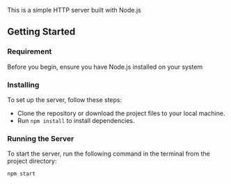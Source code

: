 
This is a simple HTTP server built with Node.js

## Getting Started

### Requirement

Before you begin, ensure you have Node.js installed on your system

### Installing

To set up the server, follow these steps:

- Clone the repository or download the project files to your local machine.
- Run `npm install` to install dependencies.

### Running the Server

To start the server, run the following command in the terminal from the project directory:

`npm start`
